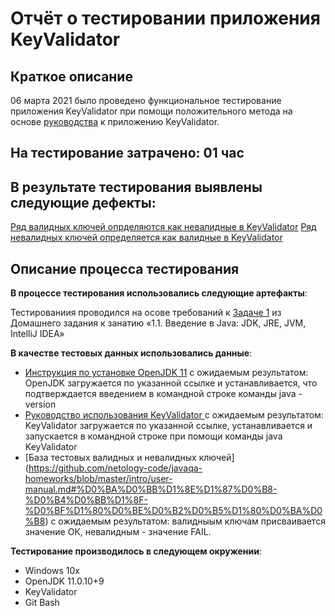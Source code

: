 # **Отчёт о тестировании приложения KeyValidator**

## **Краткое описание**
06 марта 2021 было проведено функциональное тестирование приложения KeyValidator при помощи положительного метода на основе [руководства](https://github.com/netology-code/javaqa-homeworks/blob/master/intro/user-manual.md#%D0%BA%D0%BB%D1%8E%D1%87%D0%B8-%D0%B4%D0%BB%D1%8F-%D0%BF%D1%80%D0%BE%D0%B2%D0%B5%D1%80%D0%BA%D0%B8) к приложению KeyValidator.

## **На тестирование затрачено**: 01 час

## **В результате тестирования выявлены следующие дефекты**:

[Ряд валидных ключей опрделяются как невалидные в KeyValidator](https://github.com/maxim-valov/KeyValidator/issues/1#issue-823769506)
[Ряд невалидных ключей определяется как валидные в KeyValidator](https://github.com/maxim-valov/KeyValidator/issues/2#issue-823771208)

## **Описание процесса тестирования**

**В процессе тестирования использовались следующие артефакты**:

Тестированиия проводился на осове требований к [Задаче 1](https://github.com/netology-code/javaqa-homeworks/tree/master/intro#%D0%B7%D0%B0%D0%B4%D0%B0%D1%87%D0%B0-1---keyvalidator) из Домашнего задания к занатию «1.1. Введение в Java: JDK, JRE, JVM, IntelliJ IDEA»


**В качестве тестовых данных использовались данные**:

* [Инструкция по установке OpenJDK 11](https://github.com/netology-code/javaqa-homeworks/blob/master/intro/openjdk11-manual.md) с ожидаемым результатом: OpenJDK загружается по указанной ссылке и устанавливается, что подтверждается введением в командной строке команды java -version
* [Руководство использования KeyValidator ](https://github.com/netology-code/javaqa-homeworks/blob/master/intro/user-manual.md)  c ожидаемым результатом: KeyValidator загружается по указанной ссылке, устанавливается и запускается в командной строке при помощи команды java KeyValidator
* [База тестовых валидных и невалидных ключей] (https://github.com/netology-code/javaqa-homeworks/blob/master/intro/user-manual.md#%D0%BA%D0%BB%D1%8E%D1%87%D0%B8-%D0%B4%D0%BB%D1%8F-%D0%BF%D1%80%D0%BE%D0%B2%D0%B5%D1%80%D0%BA%D0%B8) c ожидаемым результатом: валидныым ключам присваивается значение ОК, невалидным - значение FAIL.


**Тестирование производилось в следующем окружении**:

* Windows 10x
* OpenJDK 11.0.10+9
* KeyValidator
* Git Bash